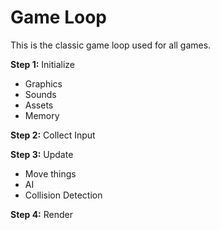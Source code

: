 Game Loop
=========

This is the classic game loop used for all games.


**Step 1:** Initialize

* Graphics
* Sounds
* Assets
* Memory

**Step 2:** Collect Input

**Step 3:** Update

* Move things
* AI
* Collision Detection

**Step 4:** Render

